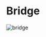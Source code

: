 # Bridge
![bridge](https://github.com/user-attachments/assets/88a0fdd9-ee57-416d-a50d-aeba8c4c0e7f)

